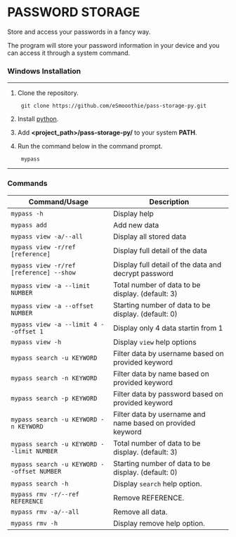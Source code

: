 # PASSWORD STORAGE

Store and access your passwords in a fancy way.

The program will store your password information in your device and you can access it through a system command.

### Windows Installation
***
1. Clone the repository.

        git clone https://github.com/eSmooothie/pass-storage-py.git

2. Install [python](https://www.python.org/downloads/).

3. Add __**\<project_path\>/pass-storage-py/**__ to your system __**PATH**__.
4. Run the command below in the command prompt.

        mypass
***

### Commands

<table style='width:100%;'>
        <thead>
                <tr>
                        <th>Command/Usage</th>
                        <th>Description</th>
                </tr>
        </thead>
        <tbody>
                <tr>
                        <td><code>mypass -h</code></td>
                        <td>Display help</td>
                </tr>
                <tr>
                        <td><code>mypass add</code></td>
                        <td>Add new data</td>
                </tr>
                <tr>
                        <td><code>mypass view -a/--all</code></td>
                        <td>Display all stored data</td>
                </tr>
                <tr>
                        <td><code>mypass view -r/ref [reference]</code></td>
                        <td>Display full detail of the data</td>
                </tr>
                <tr>
                        <td><code>mypass view -r/ref [reference] --show</code></td>
                        <td>Display full detail of the data and decrypt password</td>
                </tr>
                <tr>
                        <td><code>mypass view -a --limit NUMBER</code></td>
                        <td>Total number of data to be display. (default: 3)</td>
                </tr>
                <tr>
                        <td><code>mypass view -a --offset NUMBER</code></td>
                        <td>Starting number of data to be display. (default: 0)</td>
                </tr>
                <tr>
                        <td><code>mypass view -a --limit 4 --offset 1</code></td>
                        <td>Display only 4 data startin from 1</td>
                </tr>
                <tr>
                        <td><code>mypass view -h</code></td>
                        <td>Display <code>view</code> help options</td>
                </tr>
                <tr>
                        <td><code>mypass search -u KEYWORD</code></td>
                        <td>Filter data by username based on provided keyword</td>
                </tr>
                <tr>
                        <td><code>mypass search -n KEYWORD</code></td>
                        <td>Filter data by name based on provided keyword</td>
                </tr>
                <tr>
                        <td><code>mypass search -p KEYWORD</code></td>
                        <td>Filter data by password based on provided keyword</td>
                </tr>
                <tr>
                        <td><code>mypass search -u KEYWORD -n KEYWORD</code></td>
                        <td>Filter data by username and name based on provided keyword</td>
                </tr>
                <tr>
                        <td><code>mypass search -u KEYWORD --limit NUMBER</code></td>
                        <td>Total number of data to be display. (default: 3)</td>
                </tr>
                <tr>
                        <td><code>mypass search -u KEYWORD --offset NUMBER</code></td>
                        <td>Starting number of data to be display. (default: 0)</td>
                </tr>
                <tr>
                        <td><code>mypass search -h</code></td>
                        <td>Display <code>search</code> help option.</td>
                </tr>
                <tr>
                        <td><code>mypass rmv -r/--ref REFERENCE</code></td>
                        <td>Remove REFERENCE.</td>
                </tr>
                <tr>
                        <td><code>mypass rmv -a/--all</code></td>
                        <td>Remove all data.</td>
                </tr>
                <tr>
                        <td><code>mypass rmv -h</code></td>
                        <td>Display remove help option.</td>
                </tr>
        </tbody>
</table>
